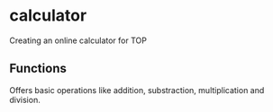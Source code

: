 # calculator
Creating an online calculator for TOP

## Functions
Offers basic operations like addition, substraction, multiplication and division.